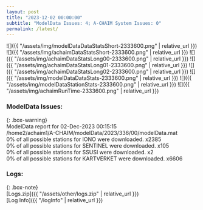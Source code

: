 ```yaml
---
layout: post
title: "2023-12-02 00:00:00"
subtitle: "ModelData Issues: 4; A-CHAIM System Issues: 0"
permalink: /latest/
---
```


![]({{ "/assets/img/modelDataDataStatsShort-2333600.png" | relative_url }})
![]({{ "/assets/img/achaimDataStatsShort-2333600.png" | relative_url }})
![]({{ "/assets/img/achaimDataStatsLong00-2333600.png" | relative_url }})
![]({{ "/assets/img/achaimDataStatsLong01-2333600.png" | relative_url }})
![]({{ "/assets/img/achaimDataStatsLong02-2333600.png" | relative_url }})
![]({{ "/assets/img/modelDataDataStats-2333600.png" | relative_url }})
![]({{ "/assets/img/modelDataStationStats-2333600.png" | relative_url }})
![]({{ "/assets/img/achaimRunTime-2333600.png" | relative_url }})


### ModelData Issues:  
  
{: .box-warning}  
 ModelData report for 02-Dec-2023 00:15:15   
 /home2/achaim1/A-CHAIM/modelData/2023/336/00/modelData.mat   
 0% of all possible stations for IONO were downloaded. x2385   
 0% of all possible stations for SENTINEL were downloaded. x105   
 0% of all possible stations for SSUSI were downloaded. x2   
 0% of all possible stations for KARTVERKET were downloaded. x6606   
  


### Logs:  
  
{: .box-note}  
[Logs.zip]({{ "/assets/other/logs.zip" | relative_url }})  
[Log Info]({{ "/logInfo" | relative_url }})  
